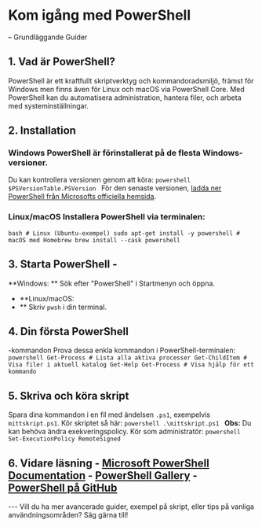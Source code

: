 # Kom igång med PowerShell 
– Grundläggande Guider
## 1. Vad är PowerShell? 
PowerShell är ett kraftfullt skriptverktyg och kommandoradsmiljö, främst för Windows men finns även för Linux och macOS via PowerShell Core. Med PowerShell kan du automatisera administration, hantera filer, och arbeta med systeminställningar. 

## 2. Installation 
### Windows PowerShell är förinstallerat på de flesta Windows-versioner. 
Du kan kontrollera versionen genom att köra: ```powershell $PSVersionTable.PSVersion ``` För den senaste versionen, [ladda ner PowerShell från Microsofts officiella hemsida](https://docs.microsoft.com/powershell/).

### Linux/macOS Installera PowerShell via terminalen: 
```bash # Linux (Ubuntu-exempel) sudo apt-get install -y powershell # macOS med Homebrew brew install --cask powershell ``` 

## 3. Starta PowerShell - 
**Windows:
** Sök efter "PowerShell" i Startmenyn och öppna. 

- **Linux/macOS:
- ** Skriv `pwsh` i din terminal. 

## 4. Din första PowerShell
-kommandon Prova dessa enkla kommandon i PowerShell-terminalen: 
```powershell Get-Process # Lista alla aktiva processer Get-ChildItem # Visa filer i aktuell katalog Get-Help Get-Process # Visa hjälp för ett kommando ``` 

## 5. Skriva och köra skript 
Spara dina kommandon i en fil med ändelsen `.ps1`, exempelvis `mittskript.ps1`. Kör skriptet så här: ```powershell .\mittskript.ps1 ``` **Obs:** Du kan behöva ändra exekveringspolicy. Kör som administratör: ```powershell Set-ExecutionPolicy RemoteSigned ``` 

## 6. Vidare läsning - [Microsoft PowerShell Documentation](https://learn.microsoft.com/powershell/) - [PowerShell Gallery](https://www.powershellgallery.com/) - [PowerShell på GitHub](https://github.com/powershell/powershell) 

--- Vill du ha mer avancerade guider, exempel på skript, eller tips på vanliga användningsområden? Säg gärna till!
